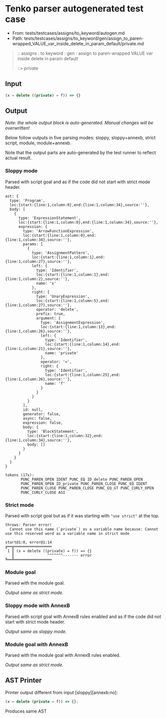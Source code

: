# Tenko parser autogenerated test case

- From: tests/testcases/assigns/to_keyword/autogen.md
- Path: tests/testcases/assigns/to_keyword/gen/assign_to_paren-wrapped_VALUE_var_inside_delete_in_param_default/private.md

> :: assigns : to keyword : gen : assign to paren-wrapped VALUE var inside delete in param default
>
> ::> private

## Input


`````js
(x = delete ((private) = f)) => {}
`````

## Output

_Note: the whole output block is auto-generated. Manual changes will be overwritten!_

Below follow outputs in five parsing modes: sloppy, sloppy+annexb, strict script, module, module+annexb.

Note that the output parts are auto-generated by the test runner to reflect actual result.

### Sloppy mode

Parsed with script goal and as if the code did not start with strict mode header.

`````
ast: {
  type: 'Program',
  loc:{start:{line:1,column:0},end:{line:1,column:34},source:''},
  body: [
    {
      type: 'ExpressionStatement',
      loc:{start:{line:1,column:0},end:{line:1,column:34},source:''},
      expression: {
        type: 'ArrowFunctionExpression',
        loc:{start:{line:1,column:0},end:{line:1,column:34},source:''},
        params: [
          {
            type: 'AssignmentPattern',
            loc:{start:{line:1,column:1},end:{line:1,column:27},source:''},
            left: {
              type: 'Identifier',
              loc:{start:{line:1,column:1},end:{line:1,column:2},source:''},
              name: 'x'
            },
            right: {
              type: 'UnaryExpression',
              loc:{start:{line:1,column:5},end:{line:1,column:27},source:''},
              operator: 'delete',
              prefix: true,
              argument: {
                type: 'AssignmentExpression',
                loc:{start:{line:1,column:13},end:{line:1,column:26},source:''},
                left: {
                  type: 'Identifier',
                  loc:{start:{line:1,column:14},end:{line:1,column:21},source:''},
                  name: 'private'
                },
                operator: '=',
                right: {
                  type: 'Identifier',
                  loc:{start:{line:1,column:25},end:{line:1,column:26},source:''},
                  name: 'f'
                }
              }
            }
          }
        ],
        id: null,
        generator: false,
        async: false,
        expression: false,
        body: {
          type: 'BlockStatement',
          loc:{start:{line:1,column:32},end:{line:1,column:34},source:''},
          body: []
        }
      }
    }
  ]
}

tokens (17x):
       PUNC_PAREN_OPEN IDENT PUNC_EQ ID_delete PUNC_PAREN_OPEN
       PUNC_PAREN_OPEN ID_private PUNC_PAREN_CLOSE PUNC_EQ IDENT
       PUNC_PAREN_CLOSE PUNC_PAREN_CLOSE PUNC_EQ_GT PUNC_CURLY_OPEN
       PUNC_CURLY_CLOSE ASI
`````

### Strict mode

Parsed with script goal but as if it was starting with `"use strict"` at the top.

`````
throws: Parser error!
  Cannot use this name (`private`) as a variable name because: Cannot use this reserved word as a variable name in strict mode

start@1:0, error@1:14
╔══╦═════════════════
 1 ║ (x = delete ((private) = f)) => {}
   ║               ^^^^^^^------- error
╚══╩═════════════════

`````

### Module goal

Parsed with the module goal.

_Output same as strict mode._

### Sloppy mode with AnnexB

Parsed with script goal with AnnexB rules enabled and as if the code did not start with strict mode header.

_Output same as sloppy mode._

### Module goal with AnnexB

Parsed with the module goal with AnnexB rules enabled.

_Output same as strict mode._

## AST Printer

Printer output different from input [sloppy][annexb:no]:

````js
(x = delete (private = f)) => {};
````

Produces same AST
